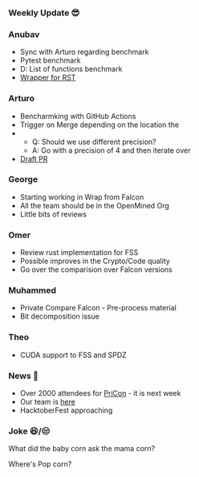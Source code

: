 ### Weekly Update :sunglasses:

### Anubav
* Sync with Arturo regarding benchmark
* Pytest benchmark
* D: List of functions benchmark
* [Wrapper for RST](https://github.com/OpenMined/PySyft/pull/4522)

### Arturo
* Bencharmking with GitHub Actions
* Trigger on Merge depending on the location the
* * Q: Should we use different precision?
  * A: Go with a precision of 4 and then iterate over
* [Draft PR](https://github.com/OpenMined/PySyft/pull/4563)

### George
* Starting working in Wrap from Falcon
* All the team should be in the OpenMined Org
* Little bits of reviews

### Omer
* Review rust implementation for FSS
* Possible improves in the Crypto/Code quality
* Go over the comparision over Falcon versions

### Muhammed
* Private Compare Falcon - Pre-process material
* Bit decomposition issue

### Theo
* CUDA support to FSS and SPDZ

### News :newspaper:
* Over 2000 attendees for [PriCon](https://pricon.openmined.org) - it is next week
* Our team is [here](https://github.com/OpenMined/Roadmap/tree/master/cryptography/smpc)
* HacktoberFest approaching

### Joke :laughing:/:unamused:
What did the baby corn ask the mama corn?

Where's Pop corn?